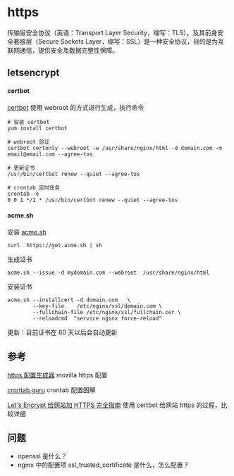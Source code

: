 # https

传输层安全协议（英语：Transport Layer Security，缩写：TLS）。及其前身安全套接层（Secure Sockets Layer，缩写：SSL）是一种安全协议，目的是为互联网通信，提供安全及数据完整性保障。

## letsencrypt


#### certbot

[certbot](https://certbot.eff.org/#centosrhel7-nginx) 使用 webroot 的方式进行生成，执行命令

```
# 安装 certbot
yum install certbot

# webroot 验证
certbot certonly --webroot -w /usr/share/nginx/html -d domain.com -m email@email.com --agree-tos

# 更新证书
/usr/bin/certbot renew --quiet --agree-tos

# crontab 定时任务
crontab -e
0 0 1 */1 * /usr/bin/certbot renew --quiet --agree-tos
```

#### acme.sh

安装 [acme.sh](https://acme.sh/)

```
curl  https://get.acme.sh | sh
```

生成证书

```
acme.sh --issue -d mydomain.com --webroot  /usr/share/nginx/html
```

安装证书

```
acme.sh --installcert -d domain.com   \
        --key-file    /etc/nginx/ssl/domain.com \
        --fullchain-file /etc/nginx/ssl/fullchain.cer \
        --reloadcmd  "service nginx force-reload"
```

更新：目前证书在 60 天以后会自动更新

## 参考
[https 配置生成器](https://mozilla.github.io/server-side-tls/ssl-config-generator/)
mozilla https 配置

[crontab.guru](https://crontab.guru/#0_0_1_*/1_*)
crontab 配置图解

[Let's Encrypt 给网站加 HTTPS 完全指南](https://ksmx.me/letsencrypt-ssl-https/)
使用 certbot 给网站 https 的过程，比较详细


## 问题
- openssl 是什么？
- nginx 中的配置项 ssl_trusted_certificate 是什么，怎么配置？




